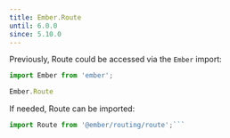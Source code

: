 ```yaml
---
title: Ember.Route
until: 6.0.0
since: 5.10.0
---
```



Previously, Route could be accessed via the `Ember` import:
```js
import Ember from 'ember';

Ember.Route

```

 If needed, Route can be imported:
```js
import Route from '@ember/routing/route';```
